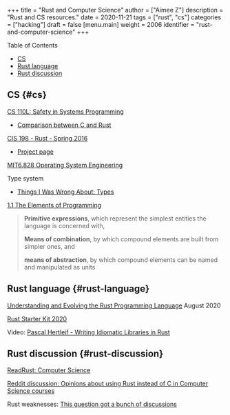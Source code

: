 +++
title = "Rust and Computer Science"
author = ["Aimee Z"]
description = "Rust and CS resources."
date = 2020-11-21
tags = ["rust", "cs"]
categories = ["hacking"]
draft = false
[menu.main]
  weight = 2006
  identifier = "rust-and-computer-science"
+++

<div class="ox-hugo-toc toc">
<div></div>

<div class="heading">Table of Contents</div>

- [CS](#cs)
- [Rust language](#rust-language)
- [Rust discussion](#rust-discussion)

</div>
<!--endtoc-->


## CS {#cs}

[CS 110L: Safety in Systems Programming](https://reberhardt.com/cs110l/spring-2020/)

-   [Comparison between C and Rust](https://reberhardt.com/cs110l/spring-2020/slides/lecture-18.pdf)

[CIS 198 - Rust - Spring 2016](https://github.com/cis198-2016s)

-   [Project page](https://cis198-2016s.github.io/projects/)

[MIT6.828 Operating System Engineering](https://github.com/SmallPond/MIT6.828%5FOS)

Type system

-   [Things I Was Wrong About: Types](https://v5.chriskrycho.com/journal/things-i-was-wrong-about/1-types/)

[1.1  The Elements of Programming](https://mitpress.mit.edu/sites/default/files/sicp/full-text/book/book-Z-H-10.html)
> ****Primitive expressions****, which represent the simplest entities the language is concerned with,
>
> ****Means of combination****, by which compound elements are built from simpler ones, and
>
> ****means of abstraction****, by which compound elements can be named and manipulated as units


## Rust language {#rust-language}

[Understanding and Evolving the Rust Programming Language](https://people.mpi-sws.org/~jung/phd/thesis-screen.pdf) August 2020

[Rust Starter Kit 2020](https://wiki.alopex.li/RustStarterKit2020)

Video: [Pascal Hertleif - Writing Idiomatic Libraries in Rust](https://www.youtube.com/watch?v=0zOg8%5FB71gE)


## Rust discussion {#rust-discussion}

[ReadRust: Computer Science](https://readrust.net/computer-science)

[Reddit discussion: Opinions about using Rust instead of C in Computer Science courses](https://www.reddit.com/r/rust/comments/6nw22d/opinions%5Fabout%5Fusing%5Frust%5Finstead%5Fof%5Fc%5Fin/)

Rust weaknesses:
[This question got a bunch of discussions](https://www.reddit.com/r/rust/comments/jia2xn/what%5Fare%5Fsome%5Fof%5Frusts%5Fweaknesses%5Fas%5Fa%5Flanguage/)